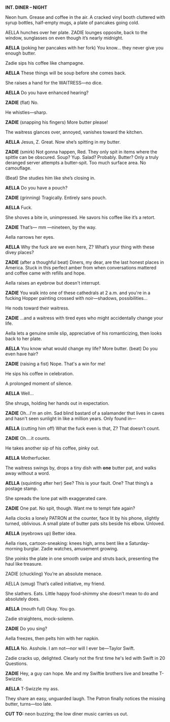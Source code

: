 **INT. DINER – NIGHT**

Neon hum. Grease and coffee in the air. A cracked vinyl booth cluttered with syrup bottles, half-empty mugs, a plate of pancakes going cold.

AELLA hunches over her plate. ZADIE lounges opposite, back to the window, sunglasses on even though it’s nearly midnight.

**AELLA** (poking her pancakes with her fork) You know… they never give you enough butter.

Zadie sips his coffee like champagne.

**AELLA** These things will be soup before she comes back.

She raises a hand for the WAITRESS—no dice.

**AELLA** Do you have enhanced hearing?

**ZADIE** (flat) No.

He whistles—sharp.

**ZADIE** (snapping his fingers) More butter please!

The waitress glances over, annoyed, vanishes toward the kitchen.

**AELLA** Jesus, Z. Great. Now she’s spitting in my butter.

**ZADIE** (smirk) Not gonna happen, Red. They only spit in items where the spittle can be obscured. Soup? Yup. Salad? Probably. Butter? Only a truly deranged server attempts a butter-spit. Too much surface area. No camouflage.

(Beat) She studies him like she’s closing in.

**AELLA** Do you have a pouch?

**ZADIE** (grinning) Tragically. Entirely sans pouch.

**AELLA** Fuck.

She shoves a bite in, unimpressed. He savors his coffee like it’s a retort.

**ZADIE** That’s— mm —nineteen, by the way.

Aella narrows her eyes.

**AELLA** Why the fuck are we even here, Z? What’s your thing with these divey places?

**ZADIE** (after a thoughful beat) Diners, my dear, are the last honest places in America. Stuck in this perfect amber from when conversations mattered and coffee came with refills and hope.

Aella raises an eyebrow but doesn't interrupt.

**ZADIE** You walk into one of these cathedrals at 2 a.m. and you're in a fucking Hopper painting crossed with noir—shadows, possibilities...

He nods toward their waitress.

**ZADIE** ...and a waitress with tired eyes who might accidentally change your life.

Aella lets a genuine smile slip, appreciative of his romanticizing, then looks back to her plate.

**AELLA** You know what would change my life? More butter. (beat) Do you even have hair?

**ZADIE** (raising a fist) Nope. That's a win for me!

He sips his coffee in celebration.

A prolonged moment of silence.

**AELLA** Well…

She shrugs, holding her hands out in expectation.

**ZADIE** Oh…I'm an olm. Sad blind bastard of a salamander that lives in caves and hasn't seen sunlight in like a million years. Only found in—

**AELLA** (cutting him off) What the fuck even is that, Z? That doesn’t count.

**ZADIE** Oh….it counts.

He takes another sip of his coffee, pinky out.

**AELLA** Motherfucker.

The waitress swings by, drops a tiny dish with **one** butter pat, and walks away without a word.

**AELLA** (squinting after her) See? This is your fault. One? That thing’s a postage stamp.

She spreads the lone pat with exaggerated care.

**ZADIE** One pat. No spit, though. Want me to tempt fate again?

Aella clocks a lonely PATRON at the counter, face lit by his phone, slightly turned, oblivious. A small plate of butter pats sits beside his elbow. Unloved.

**AELLA** (eyebrows up) Better idea.

Aella rises, cartoon-sneaking: knees high, arms bent like a Saturday-morning burglar. Zadie watches, amusement growing.

She _yoinks_ the plate in one smooth swipe and struts back, presenting the haul like treasure.

ZADIE (chuckling) You’re an absolute menace.

AELLA (smug) That’s called initiative, my friend.

She slathers. Eats. Little happy food-shimmy she doesn’t mean to do and absolutely does.

**AELLA** (mouth full) Okay. You go.

Zadie straightens, mock-solemn.

**ZADIE** Do you sing?

Aella freezes, then pelts him with her napkin.

**AELLA** No. Asshole. I am not—nor will I ever be—Taylor Swift.

Zadie cracks up, delighted. Clearly not the first time he's led with Swift in 20 Questions.

**ZADIE** Hey, a guy can hope. Me and my Swiftie brothers live and breathe T-Swizzle.

**AELLA** T-Swizzle my ass.

They share an easy, unguarded laugh. The Patron finally notices the missing butter, turns—too late.

**CUT TO:** neon buzzing; the low diner music carries us out.